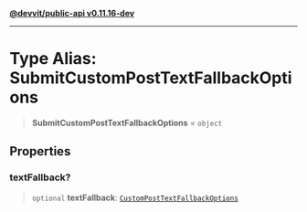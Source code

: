 [**@devvit/public-api v0.11.16-dev**](../../README.md)

---

# Type Alias: SubmitCustomPostTextFallbackOptions

> **SubmitCustomPostTextFallbackOptions** = `object`

## Properties

<a id="textfallback"></a>

### textFallback?

> `optional` **textFallback**: [`CustomPostTextFallbackOptions`](CustomPostTextFallbackOptions.md)
